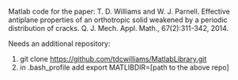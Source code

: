 Matlab code for the paper:
T. D. Williams and W. J. Parnell. Effective antiplane properties of an orthotropic solid weakened by a periodic distribution of cracks. Q. J. Mech. Appl.
Math., 67(2):311-342, 2014.

Needs an additional repository:
1) git clone https://github.com/tdcwilliams/MatlabLibrary.git
2) in .bash_profile add
export MATLIBDIR=[path to the above repo]
